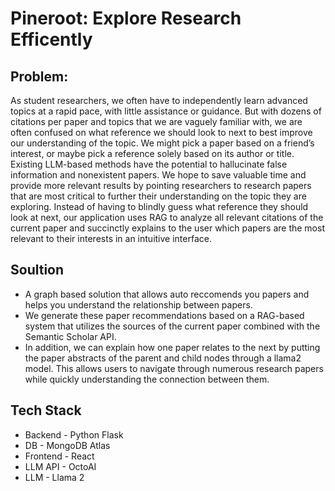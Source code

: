 # Pineroot: Explore Research Efficently

## Problem:
As student researchers, we often have to independently learn advanced topics at a rapid pace, 
with little assistance or guidance. But with dozens of citations per paper and topics that we are vaguely familiar with, we are often confused on what reference we should look to next to best improve our understanding of the topic. We might pick a paper based on a friend’s interest, or maybe pick a reference solely based on its author or title. Existing LLM-based methods have the potential to hallucinate false information and nonexistent papers. We hope to save valuable time and provide more relevant results by pointing researchers to research papers that are most critical to further their understanding on the topic they are exploring. Instead of having to blindly guess what reference they should look at next, our application uses RAG to analyze all relevant citations of the current paper and succinctly explains to the user which papers are the most relevant to their interests in an intuitive interface.

## Soultion
- A graph based solution that allows auto reccomends you papers and helps you understand the relationship between papers.
- We generate these paper recommendations based on a RAG-based system that utilizes the sources of the current paper combined with the Semantic Scholar API. 
- In addition, we can explain how one paper relates to the next by putting the paper abstracts of the parent and child nodes through a llama2 model. This allows users to navigate through numerous research papers while quickly understanding the connection between them.

## Tech Stack
- Backend - Python Flask
- DB - MongoDB Atlas
- Frontend - React
- LLM API - OctoAI
- LLM - Llama 2
